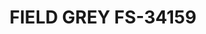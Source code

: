 ---
layout: product
title: "FIELD GREY FS-34159"
price: "300" 
desc: "Akrilna boja 17mL - Metalik"
img_path: "/assets/img/AMMO.F-512.jpg"
brand: "AMMO"
available: false
special_offer: false
new: true
soon: false
cat: "020000"
subcat: "020100"
subsubcat: "020101"
sifra: "AMMO.F-512"
popular: false
---